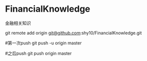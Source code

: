 # FinancialKnowledge
金融相关知识

git remote add origin git@github.com:shy10/FinancialKnowledge.git

#第一次push
git push -u origin master

#之后push
git push origin master
